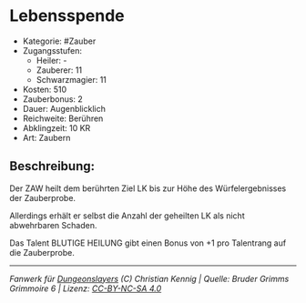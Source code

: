 # Lebensspende

- Kategorie: #Zauber
- Zugangsstufen:
  - Heiler: -
  - Zauberer: 11
  - Schwarzmagier: 11
- Kosten: 510
- Zauberbonus: 2
- Dauer: Augenblicklich
- Reichweite: Berühren
- Abklingzeit: 10 KR
- Art: Zaubern

## Beschreibung:

Der ZAW heilt dem berührten Ziel LK bis zur Höhe des Würfelergebnisses der Zauberprobe.

Allerdings erhält er selbst die Anzahl der geheilten LK als nicht abwehrbaren Schaden.

Das Talent BLUTIGE HEILUNG gibt einen Bonus von +1 pro Talentrang auf die Zauberprobe.

---

_Fanwerk für [Dungeonslayers](https://www.dungeonslayers.net/) (C) Christian Kennig | Quelle: Bruder Grimms Grimmoire 6 | Lizenz: [CC-BY-NC-SA 4.0](https://creativecommons.org/licenses/by-nc-sa/4.0/deed.de)_
